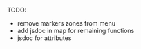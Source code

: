 TODO:

- remove markers zones from menu
- add jsdoc in map for remaining functions
- jsdoc for attributes